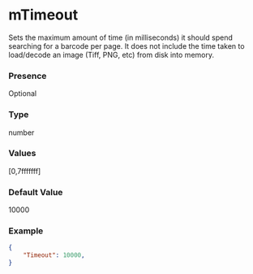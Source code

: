 # mTimeout

Sets the maximum amount of time (in milliseconds) it should spend searching for a barcode per page. It does not include the time taken to load/decode an image (Tiff, PNG, etc) from disk into memory.

### Presence

Optional

### Type

number

### Values

[0,7fffffff]

### Default Value

10000

### Example

```JSON
{
    "Timeout": 10000,
}
```